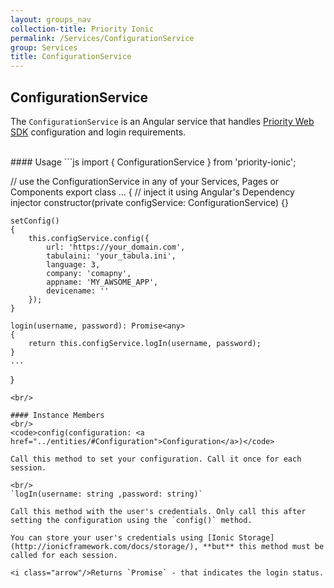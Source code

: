 ```yaml
---
layout: groups_nav
collection-title: Priority Ionic
permalink: /Services/ConfigurationService
group: Services
title: ConfigurationService
---
```


## ConfigurationService
The `ConfigurationService` is an Angular service that handles [Priority Web SDK](/api) configuration and login requirements.

<br/>
#### Usage
```js
import { ConfigurationService } from 'priority-ionic';

// use the ConfigurationService in any of your Services, Pages or Components
export class ...
{
    // inject it using Angular's Dependency injector
    constructor(private configService: ConfigurationService) {} 

    setConfig()
    {
        this.configService.config({
            url: 'https://your_domain.com',
            tabulaini: 'your_tabula.ini',
            language: 3,
            company: 'comapny',
            appname: 'MY_AWSOME_APP',
            devicename: ''
        });
    }

    login(username, password): Promise<any>
    {
        return this.configService.logIn(username, password);
    }
    ...
}
```
<br/>

#### Instance Members
<br/>
<code>config(configuration: <a href="../entities/#Configuration">Configuration</a>)</code>

Call this method to set your configuration. Call it once for each session.

<br/>
`logIn(username: string ,password: string)`

Call this method with the user's credentials. Only call this after setting the configuration using the `config()` method.

You can store your user's credentials using [Ionic Storage](http://ionicframework.com/docs/storage/), **but** this method must be called for each session.

<i class="arrow"/>Returns `Promise` - that indicates the login status.